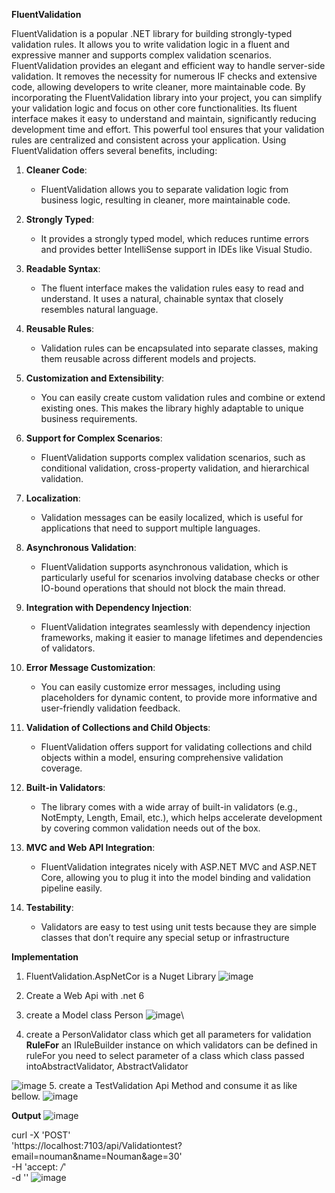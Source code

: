 **FluentValidation**

FluentValidation is a popular .NET library for building strongly-typed validation rules. It allows you to write validation logic in a fluent and expressive manner and supports complex validation scenarios.
FluentValidation provides an elegant and efficient way to handle server-side validation. It removes the necessity for numerous IF checks and extensive code, allowing developers to write cleaner, more maintainable code. By incorporating the FluentValidation library into your project, you can simplify your validation logic and focus on other core functionalities. Its fluent interface makes it easy to understand and maintain, significantly reducing development time and effort. This powerful tool ensures that your validation rules are centralized and consistent across your application.
Using FluentValidation offers several benefits, including:

1. **Cleaner Code**:
   - FluentValidation allows you to separate validation logic from business logic, resulting in cleaner, more maintainable code.
   
2. **Strongly Typed**:
   - It provides a strongly typed model, which reduces runtime errors and provides better IntelliSense support in IDEs like Visual Studio.

3. **Readable Syntax**:
   - The fluent interface makes the validation rules easy to read and understand. It uses a natural, chainable syntax that closely resembles natural language.

4. **Reusable Rules**:
   - Validation rules can be encapsulated into separate classes, making them reusable across different models and projects.

5. **Customization and Extensibility**:
   - You can easily create custom validation rules and combine or extend existing ones. This makes the library highly adaptable to unique business requirements.

6. **Support for Complex Scenarios**:
   - FluentValidation supports complex validation scenarios, such as conditional validation, cross-property validation, and hierarchical validation.

7. **Localization**:
   - Validation messages can be easily localized, which is useful for applications that need to support multiple languages.
     
8. **Asynchronous Validation**: 
    - FluentValidation supports asynchronous validation, which is particularly useful for scenarios involving database checks or other IO-bound operations that should not block the main thread.

9. **Integration with Dependency Injection**:
    - FluentValidation integrates seamlessly with dependency injection frameworks, making it easier to manage lifetimes and dependencies of validators.

10. **Error Message Customization**:
    - You can easily customize error messages, including using placeholders for dynamic content, to provide more informative and user-friendly validation feedback.

11. **Validation of Collections and Child Objects**:
    - FluentValidation offers support for validating collections and child objects within a model, ensuring comprehensive validation coverage.

12. **Built-in Validators**:
    - The library comes with a wide array of built-in validators (e.g., NotEmpty, Length, Email, etc.), which helps accelerate development by covering common validation needs out of the box.

13. **MVC and Web API Integration**:
    - FluentValidation integrates nicely with ASP.NET MVC and ASP.NET Core, allowing you to plug it into the model binding and validation pipeline easily.

14. **Testability**:
    - Validators are easy to test using unit tests because they are simple classes that don’t require any special setup or infrastructure
   

  **Implementation**
1. FluentValidation.AspNetCor is a Nuget Library
  ![image](https://github.com/mnoumanuaar32xc/FluentValidation/assets/8413883/3b97d108-ea10-452b-8179-1afebe0bce79)

2. Create a Web Api with .net 6
3. create a Model class Person
   ![image](https://github.com/mnoumanuaar32xc/FluentValidation/assets/8413883/899b5125-593a-4293-b9af-16b97746be22)\
4. create a PersonValidator class which get all parameters for validation
   **RuleFor**  an IRuleBuilder instance on which validators can be defined
in ruleFor you need to select parameter of a class which class passed intoAbstractValidator, AbstractValidator<Person>
   
![image](https://github.com/mnoumanuaar32xc/FluentValidation/assets/8413883/9d9eaf3f-c101-476f-8356-3c021d4c4bda)
5. create a TestValidation Api Method and consume it as like bellow.
![image](https://github.com/mnoumanuaar32xc/FluentValidation/assets/8413883/cc19d225-ab34-4a9e-92bd-fc26bfb61a34)

**Output**
![image](https://github.com/mnoumanuaar32xc/FluentValidation/assets/8413883/06d034a0-afcc-43fc-be36-d7a3e82620ee)

curl -X 'POST' \
  'https://localhost:7103/api/Validationtest?email=nouman&name=Nouman&age=30' \
  -H 'accept: */*' \
  -d ''
  ![image](https://github.com/mnoumanuaar32xc/FluentValidation/assets/8413883/c5339cb6-5b58-418a-9b02-91a7bf496799)

  


